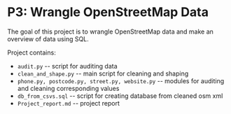 P3: Wrangle OpenStreetMap Data
==========
The goal of this project is to wrangle OpenStreetMap data and make an overview of data using SQL.

Project contains:
* ```audit.py``` -- script for auditing data
* ```clean_and_shape.py``` -- main script for cleaning and shaping
* ```phone.py, postcode.py, street.py, website.py``` -- modules for auditing and cleaning corresponding values
* ```db_from_csvs.sql``` -- script for creating database from cleaned osm xml
* ```Project_report.md``` -- project report
